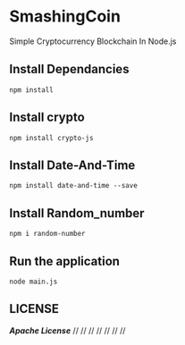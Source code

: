 # SmashingCoin

Simple Cryptocurrency Blockchain In Node.js

## Install Dependancies

    npm install

## Install crypto

    npm install crypto-js

## Install Date-And-Time

    npm install date-and-time --save

## Install Random_number

    npm i random-number

## Run the application

    node main.js

## LICENSE

**_Apache License_**
//
//
//
//
//
//
//
